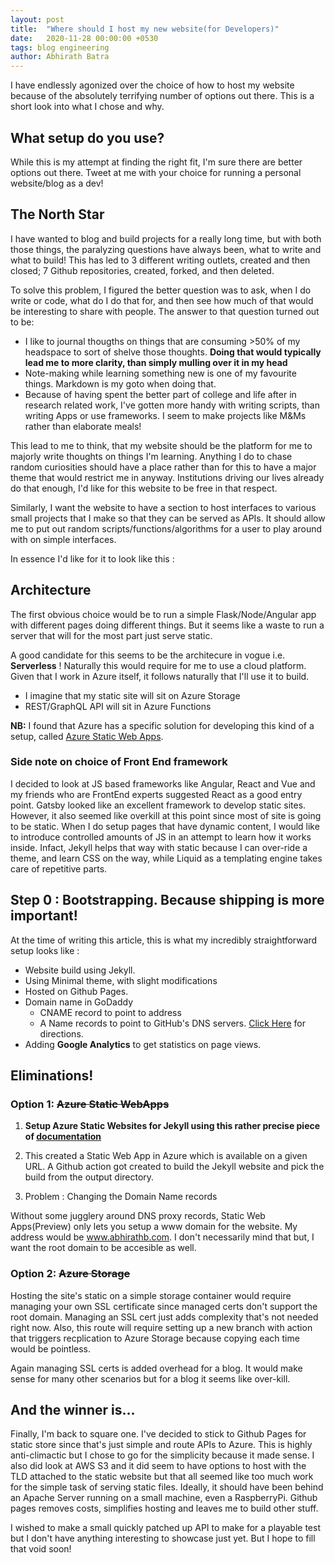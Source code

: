 ```yaml
---
layout: post
title:  "Where should I host my new website(for Developers)"
date:   2020-11-28 00:00:00 +0530
tags: blog engineering
author: Abhirath Batra
---
```


I have endlessly agonized over the choice of how to host my website because of the absolutely terrifying number of options out there. This is a short look into what I chose and why. 

## What setup do you use?
While this is my attempt at finding the right fit, I'm sure there are better options out there. Tweet at me with your choice for running a personal website/blog as a dev!

## The North Star

I have wanted to blog and build projects for a really long time, but with both those things, the paralyzing questions have always been, what to write and what to build! This has led to 3 different writing outlets, created and then closed; 7 Github repositories, created, forked, and then deleted. 

To solve this problem, I figured the better question was to ask, when I do write or code, what do I do that for, and then see how much of that would be interesting to share with people. The answer to that question turned out to be:

* I like to journal thougths on things that are consuming >50% of my headspace to sort of shelve those thoughts. **Doing that would typically lead me to more clarity, than simply mulling over it in my head**
* Note-making while learning something new is one of my favourite things. Markdown is my goto when doing that. 
* Because of having spent the better part of college and life after in research related work, I've gotten more handy with writing scripts, than writing Apps or use frameworks. I seem to make projects like M&Ms rather than elaborate meals!

This lead to me to think, that my website should be the platform for me to majorly write thoughts on things I'm learning. Anything I do to chase random curiosities should have a place rather than for this to have a major theme that would restrict me in anyway. Institutions driving our lives already do that enough, I'd like for this website to be free in that respect.

Similarly, I want the website to have a section to host interfaces to various small projects that I make so that they can be served as APIs. It should allow me to put out random scripts/functions/algorithms for a user to play around with on simple interfaces.

In essence I'd like for it to look like this : 

## Architecture

The first obvious choice would be to run a simple Flask/Node/Angular app with different pages doing different things. But it seems like a waste to run a server that will for the most part just serve static. 

A good candidate for this seems to be the architecure in vogue i.e.  **Serverless** ! Naturally this would require for me to use a cloud platform. Given that I work in Azure itself, it follows naturally that I'll use it to build. 

* I imagine that my static site will sit on Azure Storage
* REST/GraphQL API will sit in Azure Functions

**NB:** I found that Azure has a specific solution for developing this kind of a setup, called [Azure Static Web Apps](https://docs.microsoft.com/en-us/azure/static-web-apps/getting-started?tabs=vanilla-javascript).

### Side note on choice of Front End framework 

I decided to look at JS based frameworks like Angular, React and Vue and my friends who are FrontEnd experts suggested React as a good entry point. Gatsby looked like an excellent framework to develop static sites. However, it also seemed like overkill at this point since most of site is going to be static. When I do setup pages that have dynamic content, I would like to introduce controlled amounts of JS in an attempt to learn how it works inside. Infact, Jekyll helps that way with static because I can over-ride a theme, and learn CSS on the way, while Liquid as a templating engine takes care of repetitive parts. 

## Step 0 : Bootstrapping. Because shipping is more important!

At the time of writing this article, this is what my incredibly straightforward setup looks like : 

* Website build using Jekyll.
* Using Minimal theme, with slight modifications
* Hosted on Github Pages. 
* Domain name in GoDaddy
    * CNAME record to point to address
    * A Name records to point to GitHub's DNS servers. [Click Here](https://docs.github.com/en/free-pro-team@latest/github/working-with-github-pages/managing-a-custom-domain-for-your-github-pages-site#configuring-an-apex-domain) for directions.
* Adding **Google Analytics** to get statistics on page views.

## Eliminations!

### Option 1: ~~Azure Static WebApps~~

1. **Setup Azure Static Websites for Jekyll using this rather precise piece of [documentation](https://docs.microsoft.com/en-us/azure/static-web-apps/publish-jekyll)**

2. This created a Static Web App in Azure which is available on a given URL. A Github action got created to build the Jekyll website and pick the build from the output directory.

3. Problem : Changing the Domain Name records

Without some jugglery around DNS proxy records, Static Web Apps(Preview) only lets you setup a www domain for the website. My address would be www.abhirathb.com. I don't necessarily mind that but, I want the root domain to be accesible as well. 

### Option 2: ~~Azure Storage~~

Hosting the site's static on a simple storage container would require managing your own SSL certificate since managed certs don't support the root domain. Managing an SSL cert just adds complexity that's not needed right now. Also, this route will require setting up a new branch with action that triggers recplication to Azure Storage because copying each time would be pointless.

Again managing SSL certs is added overhead for a blog. It would make sense for many other scenarios but for a blog it seems like over-kill. 

## And the winner is...

Finally, I'm back to square one. I've decided to stick to Github Pages for static store since that's just simple and route APIs to Azure. This is highly anti-climactic but I chose to go for the simplicity because it made sense. I also did look at AWS S3 and it did seem to have options to host with the TLD attached to the static website but that all seemed like too much work for the simple task of serving static files. Ideally, it should have been behind an Apache Server running on a small machine, even a RaspberryPi. Github pages removes costs, simplifies hosting and leaves me to build other stuff.

I wished to make a small quickly patched up API to make for a playable test but I don't have anything interesting to showcase just yet. But I hope to fill that void soon!

